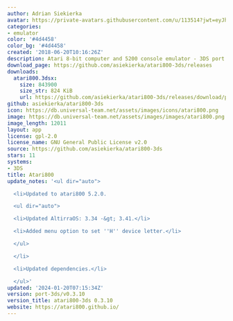 ```yaml
---
author: Adrian Siekierka
avatar: https://private-avatars.githubusercontent.com/u/113514?jwt=eyJhbGciOiJIUzI1NiIsInR5cCI6IkpXVCJ9.eyJpc3MiOiJnaXRodWIuY29tIiwiYXVkIjoicmF3LmdpdGh1YnVzZXJjb250ZW50LmNvbSIsImtleSI6ImtleTEiLCJleHAiOjE3MzQ2MTIwNjAsIm5iZiI6MTczNDYxMDg2MCwicGF0aCI6Ii91LzExMzUxNCJ9.lR8qG2FBVbNj12PzeaDpKr4xW1m1GVgcoxt-gyem0Tc&v=4
categories:
- emulator
color: '#4d4458'
color_bg: '#4d4458'
created: '2018-06-20T10:16:26Z'
description: Atari 8-bit computer and 5200 console emulator - 3DS port
download_page: https://github.com/asiekierka/atari800-3ds/releases
downloads:
  atari800.3dsx:
    size: 843900
    size_str: 824 KiB
    url: https://github.com/asiekierka/atari800-3ds/releases/download/port-3ds/v0.3.10/atari800.3dsx
github: asiekierka/atari800-3ds
icon: https://db.universal-team.net/assets/images/icons/atari800.png
image: https://db.universal-team.net/assets/images/images/atari800.png
image_length: 12011
layout: app
license: gpl-2.0
license_name: GNU General Public License v2.0
source: https://github.com/asiekierka/atari800-3ds
stars: 11
systems:
- 3DS
title: Atari800
update_notes: '<ul dir="auto">

  <li>Updated to atari800 5.2.0.

  <ul dir="auto">

  <li>Updated AltirraOS: 3.34 -&gt; 3.41.</li>

  <li>Added menu option to set ''H'' device letter.</li>

  </ul>

  </li>

  <li>Updated dependencies.</li>

  </ul>'
updated: '2024-01-20T07:15:34Z'
version: port-3ds/v0.3.10
version_title: atari800-3ds 0.3.10
website: https://atari800.github.io/
---
```

